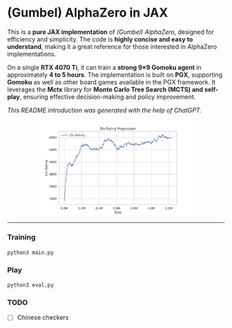 # (Gumbel) AlphaZero in JAX

This is a **pure JAX implementation** of *(Gumbel) AlphaZero*, designed for efficiency and simplicity. The code is **highly concise and easy to understand**, making it a great reference for those interested in AlphaZero implementations.  

On a single **RTX 4070 Ti**, it can train a **strong 9×9 Gomoku agent** in approximately **4 to 5 hours**. The implementation is built on **PGX**, supporting **Gomoku** as well as other board games available in the PGX framework. It leverages the **Mctx** library for **Monte Carlo Tree Search (MCTS) and self-play**, ensuring effective decision-making and policy improvement.  

*This README introduction was generated with the help of ChatGPT.*  

<p align="center">
  <img src="figs/gomoku_elo.svg" width="70%" height="auto" style="margin: 0 1%;">
</p>

-----------------


### Training

```shell
python3 main.py
```

### Play

```shell
python3 eval.py
```

### TODO

- [ ] Chinese checkers